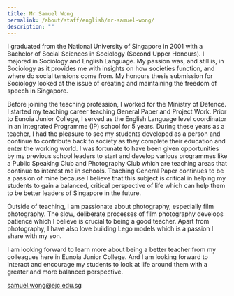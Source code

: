 ```yaml
---
title: Mr Samuel Wong
permalink: /about/staff/english/mr-samuel-wong/
description: ""
---
```

I graduated from the National University of Singapore in 2001 with a Bachelor of Social Sciences in Sociology (Second Upper Honours). I majored in Sociology and English Language. My passion was, and still is, in Sociology as it provides me with insights on how societies function, and where do social tensions come from. My honours thesis submission for Sociology looked at the issue of creating and maintaining the freedom of speech in Singapore.

Before joining the teaching profession, I worked for the Ministry of Defence. I started my teaching career teaching General Paper and Project Work. Prior to Eunoia Junior College, I served as the English Language level coordinator in an Integrated Programme (IP) school for 5 years. During these years as a teacher, I had the pleasure to see my students developed as a person and continue to contribute back to society as they complete their education and enter the working world. I was fortunate to have been given opportunities by my previous school leaders to start and develop various programmes like a Public Speaking Club and Photography Club which are teaching areas that continue to interest me in schools. Teaching General Paper continues to be a passion of mine because I believe that this subject is critical in helping my students to gain a balanced, critical perspective of life which can help them to be better leaders of Singapore in the future.

Outside of teaching, I am passionate about photography, especially film photography. The slow, deliberate processes of film photography develops patience which I believe is crucial to being a good teacher. Apart from photography, I have also love building Lego models which is a passion I share with my son.

I am looking forward to learn more about being a better teacher from my colleagues here in Eunoia Junior College. And I am looking forward to interact and encourage my students to look at life around them with a greater and more balanced perspective.

[samuel.wong@ejc.edu.sg](mailto:samuel.wong@ejc.edu.sg)